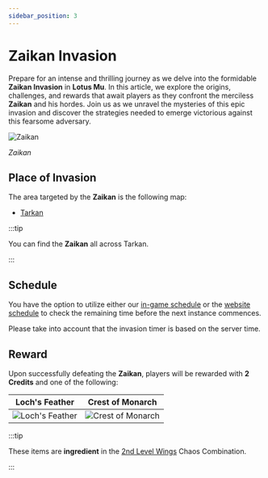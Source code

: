 ```yaml
---
sidebar_position: 3
---
```


# Zaikan Invasion

Prepare for an intense and thrilling journey as we delve into the formidable **Zaikan Invasion** in **Lotus Mu**. In this article, we explore the origins, challenges, and rewards that await players as they confront the merciless **Zaikan** and his hordes. Join us as we unravel the mysteries of this epic invasion and discover the strategies needed to emerge victorious against this fearsome adversary.

![Zaikan](/img/monsters/special/invasions/zaikan.jpg)

_Zaikan_

## Place of Invasion

The area targeted by the **Zaikan** is the following map:

- [Tarkan](/maps/tarkan)

:::tip

You can find the **Zaikan** all across Tarkan.

:::

## Schedule

You have the option to utilize either our [in-game schedule](/client-features/schedule) or the [website schedule](https://lotusmu.org/schedule) to check the remaining time before the next instance commences.

Please take into account that the invasion timer is based on the server time.

## Reward

Upon successfully defeating the **Zaikan**, players will be rewarded with **2 Credits** and one of the following:

|                     Loch's Feather                     |                      Crest of Monarch                       |
| :----------------------------------------------------: | :---------------------------------------------------------: |
| ![Loch's Feather](/img/items/others/lochs-feather.png) | ![Crest of Monarch](/img/items/others/crest-of-monarch.png) |

:::tip

These items are **ingredient** in the [2nd Level Wings](/crafting/wings/second-level-wings) Chaos Combination.

:::
